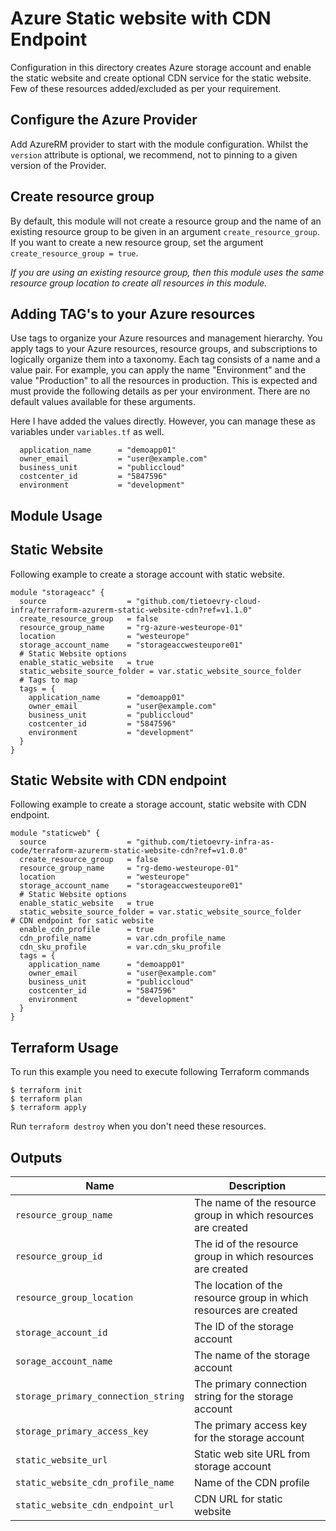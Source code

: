 # Azure Static website with CDN Endpoint

Configuration in this directory creates Azure storage account and enable the static website and create optional CDN service for the static website. Few of these resources added/excluded as per your requirement.

## Configure the Azure Provider

Add AzureRM provider to start with the module configuration. Whilst the `version` attribute is optional, we recommend, not to pinning to a given version of the Provider.

## Create resource group

By default, this module will not create a resource group and the name of an existing resource group to be given in an argument `create_resource_group`. If you want to create a new resource group, set the argument `create_resource_group = true`.

*If you are using an existing resource group, then this module uses the same resource group location to create all resources in this module.*

## Adding TAG's to your Azure resources

Use tags to organize your Azure resources and management hierarchy. You apply tags to your Azure resources, resource groups, and subscriptions to logically organize them into a taxonomy. Each tag consists of a name and a value pair. For example, you can apply the name "Environment" and the value "Production" to all the resources in production. This is expected and must provide the following details as per your environment. There are no default values available for these arguments.

Here I have added the values directly. However, you can manage these as variables under `variables.tf` as well.  

```
  application_name      = "demoapp01"
  owner_email           = "user@example.com"
  business_unit         = "publiccloud"
  costcenter_id         = "5847596"
  environment           = "development"
```

## Module Usage

## Static Website

Following example to create a storage account with static website.

```
module "storageacc" {
  source                  = "github.com/tietoevry-cloud-infra/terraform-azurerm-static-website-cdn?ref=v1.1.0"
  create_resource_group   = false
  resource_group_name     = "rg-azure-westeurope-01"
  location                = "westeurope"
  storage_account_name    = "storageaccwesteupore01"
  # Static Website options
  enable_static_website   = true
  static_website_source_folder = var.static_website_source_folder
  # Tags to map
  tags = {
    application_name      = "demoapp01"
    owner_email           = "user@example.com"
    business_unit         = "publiccloud"
    costcenter_id         = "5847596"
    environment           = "development"
  }
}
```

## Static Website with CDN endpoint

Following example to create a storage account, static website with CDN endpoint.

```
module "staticweb" {
  source                  = "github.com/tietoevry-infra-as-code/terraform-azurerm-static-website-cdn?ref=v1.0.0"
  create_resource_group   = false
  resource_group_name     = "rg-demo-westeurope-01"
  location                = "westeurope"
  storage_account_name    = "storageaccwesteupore01"
  # Static Website options
  enable_static_website   = true
  static_website_source_folder = var.static_website_source_folder
# CDN endpoint for satic website
  enable_cdn_profile      = true
  cdn_profile_name        = var.cdn_profile_name
  cdn_sku_profile         = var.cdn_sku_profile
  tags = {
    application_name      = "demoapp01"
    owner_email           = "user@example.com"
    business_unit         = "publiccloud"
    costcenter_id         = "5847596"
    environment           = "development"
  }
}
```

## Terraform Usage

To run this example you need to execute following Terraform commands

```
$ terraform init
$ terraform plan
$ terraform apply
```

Run `terraform destroy` when you don't need these resources.

## Outputs

Name | Description
---- | -----------
`resource_group_name` | The name of the resource group in which resources are created
`resource_group_id` | The id of the resource group in which resources are created
`resource_group_location`| The location of the resource group in which resources are created
`storage_account_id` | The ID of the storage account
`sorage_account_name`| The name of the storage account
`storage_primary_connection_string`|The primary connection string for the storage account
`storage_primary_access_key`|The primary access key for the storage account
`static_website_url`|Static web site URL from storage account
`static_website_cdn_profile_name`|Name of the CDN profile
`static_website_cdn_endpoint_url`| CDN URL for static website